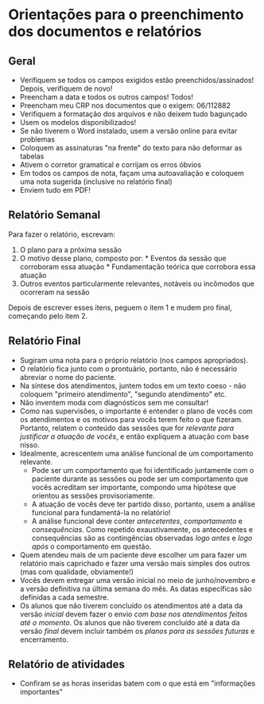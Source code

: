 
# Orientações para o preenchimento dos documentos e relatórios

## Geral

- Verifiquem se todos os campos exigidos estão preenchidos/assinados! Depois, verifiquem de novo!
- Preencham a data e todos os outros campos! Todos!
- Preencham meu CRP nos documentos que o exigem: 06/112882
- Verifiquem a formatação dos arquivos e não deixem tudo bagunçado
- Usem os modelos disponibilizados!
- Se não tiverem o Word instalado, usem a versão online para evitar problemas
- Coloquem as assinaturas "na frente" do texto para não deformar as tabelas
- Ativem o corretor gramatical e corrijam os erros óbvios
- Em todos os campos de nota, façam uma autoavaliação e coloquem uma nota sugerida (inclusive no relatório final)
- Enviem tudo em PDF!

## Relatório Semanal

Para fazer o relatório, escrevam:
  1. O plano para a próxima sessão
  2. O motivo desse plano, composto por:
    * Eventos da sessão que corroboram essa atuação
    * Fundamentação teórica que corrobora essa atuação
  3. Outros eventos particularmente relevantes, notáveis ou incômodos que ocorreram na sessão

Depois de escrever esses itens, peguem o item 1 e mudem pro final, começando pelo item 2.

## Relatório Final

- Sugiram uma nota para o próprio relatório (nos campos apropriados).
- O relatório fica junto com o prontuário, portanto, não é necessário abreviar o nome do paciente.
- Na síntese dos atendimentos, juntem todos em um texto coeso - não coloquem "primeiro atendimento", "segundo atendimento" etc.
- Não inventem moda com diagnósticos sem me consultar!
- Como nas supervisões, o importante é entender o plano de vocês com os atendimentos e os motivos para vocês terem feito o que fizeram. Portanto, relatem o conteúdo das sessões que for *relevante para justificar a atuação de vocês*, e então expliquem a atuação com base nisso.
- Idealmente, acrescentem uma análise funcional de um comportamento relevante.
    - Pode ser um comportamento que foi identificado juntamente com o paciente durante as sessões ou pode ser um comportamento que vocês acreditam ser importante, compondo uma hipótese que orientou as sessões provisoriamente.
    - A atuação de vocês deve ter partido disso, portanto, usem a análise funcional para fundamentá-la no relatório!
    - A análise funcional deve conter *antecetentes*, *comportamento* e *consequências*. Como repetido exaustivamente, os antecedentes e consequências são as contingências observadas *logo antes* e *logo após* o comportamento em questão.
- Quem atendeu mais de um paciente deve escolher um para fazer um relatório mais caprichado e fazer uma versão mais simples dos outros (mas com qualidade, obviamente!)
- Vocês devem entregar uma versão inicial no meio de junho/novembro e a versão definitiva na última semana do mês. As datas específicas são definidas a cada semestre.
- Os alunos que não tiverem concluído os atendimentos até a data da versão *inicial* devem fazer o envio *com base nos atendimentos feitos até o momento*. Os alunos que não tiverem concluído até a data da versão *final* devem incluir também os *planos para as sessões futuras* e encerramento.

## Relatório de atividades

- Confiram se as horas inseridas batem com o que está em "informações importantes"
